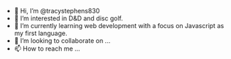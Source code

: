 - 👋 Hi, I’m @tracystephens830
- 👀 I’m interested in D&D and disc golf.
- 🌱 I’m currently learning web development with a focus on Javascript as my first language.
- 💞️ I’m looking to collaborate on ...
- 📫 How to reach me ...

<!---
tracystephens830/tracystephens830 is a ✨ special ✨ repository because its `README.md` (this file) appears on your GitHub profile.
You can click the Preview link to take a look at your changes.
--->
